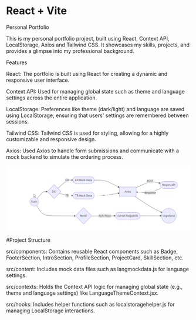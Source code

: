 # React + Vite
Personal Portfolio

This is my personal portfolio project, built using React, Context API, LocalStorage, Axios and Tailwind CSS. It showcases my skills, projects, and provides a glimpse into my professional background.


Features

React: The portfolio is built using React for creating a dynamic and responsive user interface.

Context API: Used for managing global state such as theme and language settings across the entire application.

LocalStorage: Preferences like theme (dark/light) and language are saved using LocalStorage, ensuring that users' settings are remembered between sessions.

Tailwind CSS: Tailwind CSS is used for styling, allowing for a highly customizable and responsive design.

Axios: Used Axios to handle form submissions and communicate with a mock backend to simulate the ordering process.

![alt text](image.png)

#Project Structure

src/components: Contains reusable React components such as Badge, FooterSection, IntroSection, ProfileSection, ProjectCard, SkillSection, etc.

src/content: Includes mock data files such as langmockdata.js for language settings.

src/contexts: Holds the Context API logic for managing global state (e.g., theme and language settings) like LanguageThemeContext.jsx.

src/hooks: Includes helper functions such as localstoragehelper.js for managing LocalStorage interactions.

